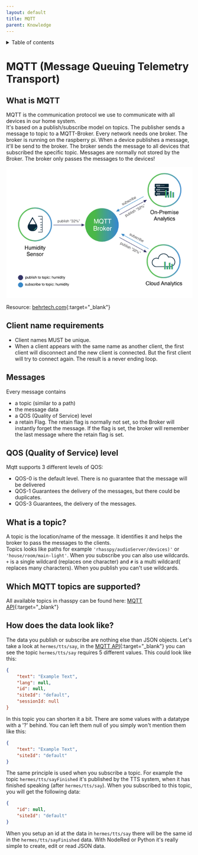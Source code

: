 ```yaml
---
layout: default
title: MQTT
parent: Knowledge
---
```

<details close markdown="block">
  <summary>
    Table of contents
  </summary>
  {: .text-delta }
1. TOC
{:toc}
</details>

# MQTT (Message Queuing Telemetry Transport)

## What is MQTT
MQTT is the communication protocol we use to communicate with all devices in our home system.    
It's based on a publish/subscribe model on topics. The publisher sends a 
message to topic to a MQTT-Broker. Every network needs one broker. The broker is running on the raspberry pi. 
When a device publishes a message, it'll be send to the broker. The broker sends the message to all devices 
that subscribed the specific topic. Messages are normally not stored by the Broker. The broker only passes the 
messages to the devices!

![MQTT Architecture](../../assets/MQTT.jpg)

Resource: [behrtech.com](https://behrtech.com/blog/mqtt-in-the-iot-architecture/){:target="_blank"}

## Client name requirements 
- Client names MUST be unique.
- When a client appears with the same name as another client, the first client will disconnect and the new 
client is connected. But the first client will try to connect again. The result is a never ending loop.

## Messages
Every message contains 
* a topic (similar to a path)
* the message data
* a QOS (Quality of Service) level
* a retain Flag. The retain flag is normally not set, so the Broker will instantly forget the message. 
If the flag is set, the broker will remember the last message where the retain flag is set.

## QOS (Quality of Service) level
Mqtt supports 3 different levels of QOS:   
- QOS-0 is the default level. There is no guarantee that the message will be delivered   
- QOS-1 Guarantees the delivery of the messages, but there could be duplicates.   
- QOS-3 Guarantees, the delivery of the messages. 

## What is a topic?
A topic is the location/name of the message. It identifies it and helps the broker to pass the messages to the clients.   
Topics looks like paths for example `'rhasspy/audioServer/devices)'` or `'house/room/main-light'`.
When you subscribe you can also use wildcards. ` + ` is a single wildcard (replaces one character) and ` # ` is a 
multi wildcard( replaces many characters). When you publish you can't use wildcards.

## Which MQTT topics are supported?
All available topics in rhasspy can be found here: 
[MQTT API](https://rhasspy.readthedocs.io/en/latest/reference/#mqtt-api){:target="_blank"}

## How does the data look like?
The data you publish or subscribe are nothing else than JSON objects. Let's take a look at ``hermes/tts/say``, 
in the [MQTT API](https://rhasspy.readthedocs.io/en/latest/reference/#text-to-speech){:target="_blank"} you can see 
the topic ``hermes/tts/say`` requires 5 different values.
This could look like this:
```json
{
    "text": "Example Text", 
    "lang": null, 
    "id": null, 
    "siteId": "default",
    "sessionId: null
}
```
In this topic you can shorten it a bit. There are some values with a datatype with a '?' behind. You can left them 
null of you simply won't mention them like this:
```json
{
    "text": "Example Text", 
    "siteId": "default"
}
```
The same principle is used when you subscribe a topic. For example the topic ``hermes/tts/sayFinished`` it's published 
by the TTS system, when it has finished speaking (after ``hermes/tts/say``).
When you subscribed to this topic, you will get the following data:
```json
{
    "id": null, 
    "siteId": "default"
}
```
When you setup an id at the data in ``hermes/tts/say`` there will be the same id in the ``hermes/tts/sayFinished`` data.
With NodeRed or Python it's really simple to create, edit or read JSON data.
